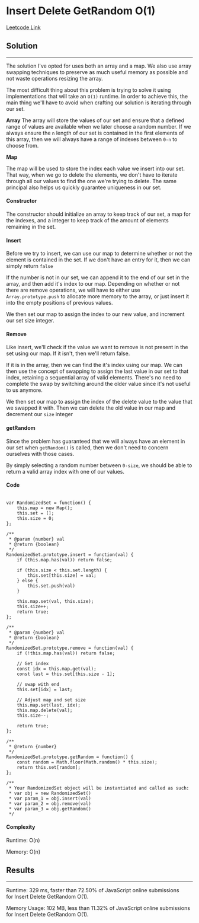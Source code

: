 # Insert Delete GetRandom O(1)

[Leetcode Link](https://leetcode.com/problems/insert-delete-getrandom-o1/)

## Solution
------------

The solution I've opted for uses both an array and a map. We also use array swapping techniques to preserve as much useful memory as possible and not waste operations resizing the array.

The most difficult thing about this problem is trying to solve it using implementations that will take an `O(1)` runtime. In order to achieve this, the main thing we'll have to avoid when crafting our solution is iterating through our set.

**Array**
The array will store the values of our set and ensure that a defined range of values are available when we later choose a random number. If we always ensure the `n` length of our set is contained in the first elements of this array, then we will always have a range of indexes between `0-n` to choose from.

**Map**

The map will be used to store the index each value we insert into our set. That way, when we go to delete the elements, we don't have to iterate through all our values to find the one we're trying to delete. The same principal also helps us quickly guarantee uniqueness in our set.

#### Constructor

The constructor should initialize an array to keep track of our set, a map for the indexes, and a integer to keep track of the amount of elements remaining in the set.


#### Insert

Before we try to insert, we can use our map to determine whether or not the element is contained in the set. If we don't have an entry for it, then we can simply return `false`

If the number is not in our set, we can append it to the end of our set in the array, and then add it's index to our map. Depending on whether or not there are remove operations, we will have to either use `Array.prototype.push` to allocate more memory to the array, or just insert it into the empty positions of previous values.

We then set our map to assign the index to our new value, and increment our set size integer.

#### Remove

Like insert, we'll check if the value we want to remove is not present in the set using our map. If it isn't, then we'll return false.

If it is in the array, then we can find the it's index using our map. We can then use the concept of swapping to assign the last value in our set to that index, retaining a sequential array of valid elements. There's no need to complete the swap by switching around the older value since it's not useful to us anymore.

We then set our map to assign the index of the delete value to the value that we swapped it with. Then we can delete the old value in our map and decrement our `size` integer

#### getRandom

Since the problem has guaranteed that we will always have an element in our set when `getRandom()` is called, then we don't need to concern ourselves with those cases.

By simply selecting a random number between `0-size`, we should be able to return a valid array index with one of our values.


#### Code

```JS

var RandomizedSet = function() {
    this.map = new Map();
    this.set = [];
    this.size = 0;
};

/**
 * @param {number} val
 * @return {boolean}
 */
RandomizedSet.prototype.insert = function(val) {
    if (this.map.has(val)) return false;

    if (this.size < this.set.length) {
        this.set[this.size] = val;
    } else {
        this.set.push(val)
    }

    this.map.set(val, this.size);
    this.size++;
    return true;
};

/**
 * @param {number} val
 * @return {boolean}
 */
RandomizedSet.prototype.remove = function(val) {
    if (!this.map.has(val)) return false;

    // Get index
    const idx = this.map.get(val);
    const last = this.set[this.size - 1];

    // swap with end
    this.set[idx] = last;

    // Adjust map and set size
    this.map.set(last, idx);
    this.map.delete(val);
    this.size--;

    return true;
};

/**
 * @return {number}
 */
RandomizedSet.prototype.getRandom = function() {
    const random = Math.floor(Math.random() * this.size);
    return this.set[random];
};

/**
 * Your RandomizedSet object will be instantiated and called as such:
 * var obj = new RandomizedSet()
 * var param_1 = obj.insert(val)
 * var param_2 = obj.remove(val)
 * var param_3 = obj.getRandom()
 */

```

#### Complexity

Runtime:  O(n)

Memory: O(n)
## Results
----------

Runtime: 329 ms, faster than 72.50% of JavaScript online submissions for Insert Delete GetRandom O(1).

Memory Usage: 102 MB, less than 11.32% of JavaScript online submissions for Insert Delete GetRandom O(1).